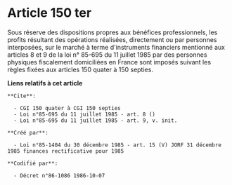 # Article 150 ter

Sous réserve des dispositions propres aux bénéfices professionnels, les profits résultant des opérations réalisées,
directement ou par personnes interposées, sur le marché à terme d'instruments financiers mentionné aux articles 8 et 9 de la
loi n° 85-695 du 11 juillet 1985 par des personnes physiques fiscalement domiciliées en France sont imposés suivant les
règles fixées aux articles 150 quater à 150 septies.

**Liens relatifs à cet article**

	**Cite**:

	  - CGI 150 quater à CGI 150 septies
	  - Loi n°85-695 du 11 juillet 1985 - art. 8 ()
	  - Loi n°85-695 du 11 juillet 1985 - art. 9, v. init.

	**Créé par**:

	  - Loi n°85-1404 du 30 décembre 1985 - art. 15 (V) JORF 31 décembre 1985 finances rectificative pour 1985

	**Codifié par**:

	  - Décret n°86-1086 1986-10-07
